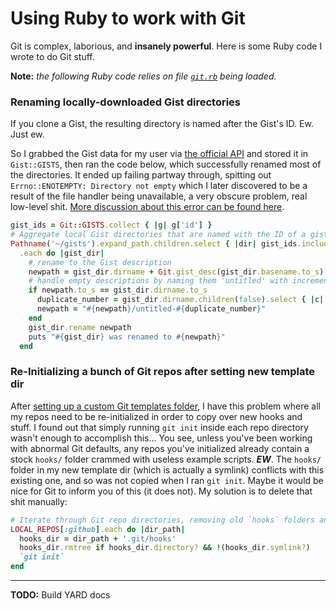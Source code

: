 # Using Ruby to work with Git
Git is complex, laborious, and **insanely powerful**. Here is some Ruby code I wrote to do Git stuff.

**Note:** *the following Ruby code relies on file [`git.rb`][3] being loaded.*

### Renaming locally-downloaded Gist directories
If you clone a Gist, the resulting directory is named after the Gist's ID. Ew. Just ew.

So I grabbed the Gist data for my user via [the official API][1] and stored it in `Gist::GISTS`, then ran the code below, which successfully renamed most of the directories. It ended up failing partway through, spitting out `Errno::ENOTEMPTY: Directory not empty` which I later discovered to be a result of the file handler being unavailable, a very obscure problem, real low-level shit. [More discussion about this error can be found here](https://github.com/isaacs/rimraf/issues/25).

```ruby
gist_ids = Git::GISTS.collect { |g| g['id'] }
# Aggregate local Gist directories that are named with the ID of a gist in my collection
Pathname('~/gists').expand_path.children.select { |dir| gist_ids.include? dir.basename.to_s }
  .each do |gist_dir|
    # rename to the Gist description
    newpath = gist_dir.dirname + Git.gist_desc(gist_dir.basename.to_s)
    # handle empty descriptions by naming them 'untitled' with incrementing suffix
    if newpath.to_s == gist_dir.dirname.to_s
      duplicate_number = gist_dir.dirname.children(false).select { |c| c.to_s =~ /^untitled/ }.count
      newpath = "#{newpath}/untitled-#{duplicate_number}"
    end
    gist_dir.rename newpath
    puts "#{gist_dir} was renamed to #{newpath}"
  end
```

### Re-Initializing a bunch of Git repos after setting new template dir
After [setting up a custom Git templates folder][2], I have this problem where all my repos need to be re-initialized in order to copy over new hooks and stuff. I found out that simply running `git init` inside each repo directory wasn't enough to accomplish this... You see, unless you've been working with abnormal Git defaults, any repos you've initialized already contain a stock `hooks/` folder crammed with useless example scripts. ***EW***. The `hooks/` folder in my new template dir (which is actually a symlink) conflicts with this existing one, and so was not copied when I ran `git init`. Maybe it would be nice for Git to inform you of this (it does not). My solution is to delete that shit manually:

```ruby
# Iterate through Git repo directories, removing old `hooks` folders and re-initializing
LOCAL_REPOS[:github].each do |dir_path|
  hooks_dir = dir_path + '.git/hooks'
  hooks_dir.rmtree if hooks_dir.directory? && !(hooks_dir.symlink?)
  `git init`
end
```
---
**TODO:** Build YARD docs

[1]: https://developer.github.com/v3/gists/
[2]: https://github.com/SteveBenner/git-hooks#configuration
[3]: git.rb